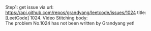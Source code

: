 Step1: get issue via url: https://api.github.com/repos/grandyang/leetcode/issues/1024 
 title:[LeetCode] 1024. Video Stitching 
 body:  
 The problem No.1024 has not been written by Grandyang yet!